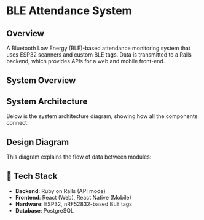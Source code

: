 # BLE Attendance System

## Overview
A Bluetooth Low Energy (BLE)-based attendance monitoring system that uses ESP32 scanners and custom BLE tags. Data is transmitted to a Rails backend, which provides APIs for a web and mobile front-end.

## System Overview


## System Architecture
Below is the system architecture diagram, showing how all the components connect:


## Design Diagram
This diagram explains the flow of data between modules:


## 🚀 Tech Stack
- **Backend**: Ruby on Rails (API mode)
- **Frontend**: React (Web), React Native (Mobile)
- **Hardware**: ESP32, nRF52832-based BLE tags
- **Database**: PostgreSQL


